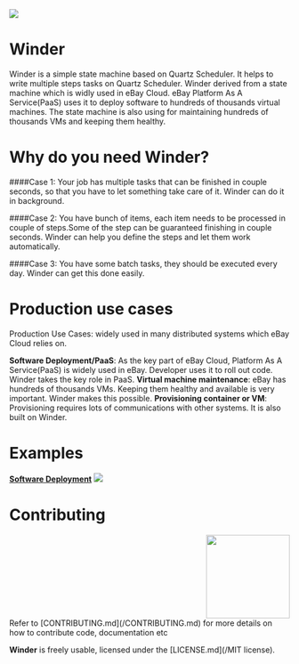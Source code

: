 <img src="https://github.com/eBay/Winder/blob/master/docs/Winder.png"/>

# Winder
Winder is a simple state machine based on Quartz Scheduler. 
It helps to write multiple steps tasks on Quartz Scheduler.  Winder derived from a state machine which is widly used in eBay Cloud.
eBay Platform As A Service(PaaS) uses it to deploy software to hundreds of thousands virtual machines. 
The state machine is also using for maintaining hundreds of thousands VMs and keeping them healthy.

# Why do you need Winder?

####Case 1:
Your job has multiple tasks that can be finished in couple seconds, so that you have to let something take care of it.
Winder can do it in background.

####Case 2:
You have bunch of items, each item needs to be processed in couple of steps.Some of the step can be guaranteed finishing in couple seconds.
Winder can help you define the steps and let them work automatically.

####Case 3:
You have some batch tasks, they should be executed every day. 
Winder can get this done easily.

# Production use cases

Production Use Cases: widely used in many distributed systems which eBay Cloud relies on.

**Software Deployment/PaaS**: As the key part of eBay Cloud, Platform As A Service(PaaS) is widely used in eBay. Developer uses it to roll out code. Winder takes the key role in PaaS.
**Virtual machine maintenance**: eBay has hundreds of thousands VMs. Keeping them healthy and available is very important. Winder makes this possible.
**Provisioning container or VM**: Provisioning requires lots of communications with other systems. It is also built on Winder. 


# Examples

<a href="https://github.com/eBay/Winder/blob/master/winder-examples/src/main/java/org/ebayopensource/winder/examples/deployment1/DeploymentJob.java">**Software Deployment**</a>
<img src="https://github.com/eBay/Winder/blob/master/docs/SoftwareDeployment.png"/>

# Contributing
<div style="text-align:right">
  <img src="https://github.com/eBay/Winder/blob/master/docs/ebaysf-open-x.png" width="150px"/>
</div>
Refer to [CONTRIBUTING.md](/CONTRIBUTING.md) for more details on how to contribute code, documentation etc

**Winder** is freely usable, licensed under the [LICENSE.md](/MIT license).